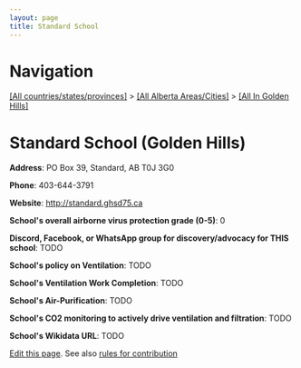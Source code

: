 ```yaml
---
layout: page
title: Standard School
---
```

# Navigation

[[All countries/states/provinces]](../../..) > [[All Alberta Areas/Cities]](../..) > [[All In Golden Hills]](..)

# Standard School (Golden Hills)

**Address**: PO Box 39, Standard, AB T0J 3G0

**Phone**: 403-644-3791

**Website**: <http://standard.ghsd75.ca>

**School's overall airborne virus protection grade (0-5)**: 0

**Discord, Facebook, or WhatsApp group for discovery/advocacy for THIS school**: TODO

**School's policy on Ventilation**: TODO

**School's Ventilation Work Completion**: TODO

**School's Air-Purification**: TODO

**School's CO2 monitoring to actively drive ventilation and filtration**: TODO

**School's Wikidata URL**: TODO


[Edit this page](https://github.com/ventilate-schools/AB/edit/main/./Golden_Hills/Standard_School.md). See also [rules for contribution](../../../contribution-rules/)
